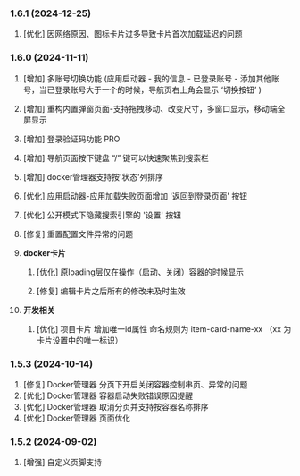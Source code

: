 ### 1.6.1 (2024-12-25)

1. [优化] 因网络原因、图标卡片过多导致卡片首次加载延迟的问题

### 1.6.0 (2024-11-11)

1. [增加] 多账号切换功能 (应用启动器 - 我的信息 - 已登录账号 - 添加其他账号，当已登录账号大于一个的时候，导航页右上角会显示 ‘切换按钮’ )
1. [增加] 重构内置弹窗页面-支持拖拽移动、改变尺寸，多窗口显示，移动端全屏显示
1. [增加] 登录验证码功能 PRO
1. [增加] 导航页面按下键盘 “/” 键可以快速聚焦到搜索栏
1. [增加] docker管理器支持按'状态'列排序
1. [优化] 应用启动器-应用加载失败页面增加 '返回到登录页面' 按钮
1. [优化] 公开模式下隐藏搜索引擎的 '设置' 按钮
1. [修复] 重置配置文件异常的问题
1. **docker卡片**
   
   1. [优化] 原loading层仅在操作（启动、关闭）容器的时候显示
   
   1. [修复] 编辑卡片之后所有的修改未及时生效
   
1. **开发相关**
   
   1. [优化] 项目卡片 增加唯一id属性 命名规则为 item-card-name-xx （xx 为卡片设置中的唯一标识）

### 1.5.3 (2024-10-14)

1. [修复] Docker管理器 分页下开启关闭容器控制串页、异常的问题
1. [优化] Docker管理器 容器启动失败错误原因提醒
1. [优化] Docker管理器 取消分页并支持按容器名称排序
1. [优化] Docker管理器 页面优化

### 1.5.2 (2024-09-02)

1. [增强] 自定义页脚支持 <script> js的代码和引用外部js文件
1. [增强] docker 容器列表在部分设备上加载速度
1. [增强] 项目卡片数据支持本地缓存，提升加载过程
1. [增强] 公开模式下可以切换搜索引擎（仅限当次访问有效，页面刷新后恢复原搜索引擎）
1. [优化] 在 iframe 框架中本页打开时，将使用父窗口打开1.
1. [优化] docker 管理器样式、移动端显示效果
1. [优化] do'"cker 卡片绑定的容器在更新后会自动匹配更新同名容器（为安全考虑，仅在登录状态下生效）
1. [优化] 一些细节更新
1. [修复] 搜索栏在 Mac OS 下 Safari 浏览器中文输入兼容性问题
1. [JS插件] 侧栏目录插件 （需自行安装）

### 1.5.1 (2024-07-12)

1. v1.5.0 所有功能
1. [修复] 普通图标卡片因鼠标中键新窗打开地址导致无法拖动排序
1. [修复] 风格设置搜索栏组件默认文字颜色为空的问题

### 1.5.0 (2024-05-14)

1. docker版本从v1.3.0及之前升级到此版本前请务必先阅读更新说明

1. 如果要在容器中查看docker状态，挂载时需加：-v /var/run/docker.sock:/var/run/docker.sock

1. [修复] v1.5.0-beta24-05-10 系统状态添加磁盘项无效的问题

### v1.5.0-beta24-05-10 beta (2024-05-10)

1. docker版本从v1.3.0及之前升级到此版本前请务必先阅读更新说明
1. 如果要在容器中查看docker状态，挂载时需加：-v /var/run/docker.sock:/var/run/docker.sock
1. [新增] 简单的docker管理器（非PRO可查看状态，不支持开启和关闭容器）
1. [新增] 重构图标卡片，增加docker应用和内置应用图标卡片
1. [优化] 分组风格支持独立设置，并可以设置公开模式隐藏
1. [优化] 增加可配置的登录过期时长（并将原72小时过期改为168小时，仍延续自动续期机制）
1. [优化] 内置应用启动器等按钮移至右上角

### 1.4.0 (2024-04-26)

1. [新增] OpenAPI开放接口beta功能，开发者可以通过调用API接口来实现一些功能 
1. [新增] 全局站点设置：自定义站点标题 PRO、自定义站点图标 PRO、自定义登录页面背景图
1. [新增] 在线编辑全局自定义 index.js 和 index.css 文件 PRO（非PRO用户依旧可以从程序安装目录中修改）
1. [新增] 背景图支持heic、avif格式上传 [ #77 ]（仅对avif进行测试了）
1. [修复] v1.4.0-beta24-04-12 旧版用户升级不兼容在线编辑js、css的问题
1. [优化] 禁用referrer 。解决部分网站跳转后（例：qBittorrent）无法打开 
1. [优化] 获取三方网站图标
1. [优化] 编辑项目时网址检测未以 http/https 开头并进行提醒
1. [优化] 修改系统状态[详情图标]显示格式，包含硬盘和内存的信息格式[已使用量/总量]
1. [其他] docker版本精简挂载目录为一个 ./conf 具体参考 [（说明）](https://github.com/hslr-s/sun-panel/discussions/98)
1. [其他] 更多可以参考之前 v1.4.0-beta* 版本更新日志

### 1.3.0 (2024-03-23)

- 首次推出
